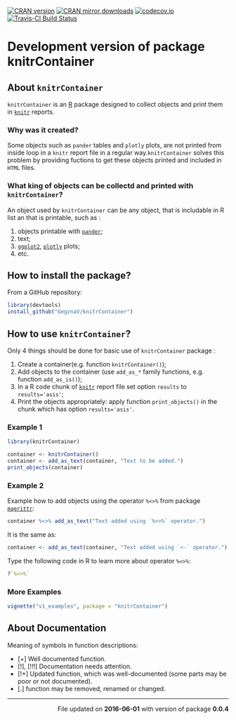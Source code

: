 <!-- README.md is generated from README.Rmd. Please edit that file -->
[![CRAN version](http://www.r-pkg.org/badges/version/knitrContainer)](http://cran.rstudio.com/web/packages/knitrContainer/index.html) [![CRAN mirror downloads](http://cranlogs.r-pkg.org/badges/knitrContainer)](http://cran.rstudio.com/web/packages/knitrContainer/index.html) [![codecov.io](https://codecov.io/github/GegznaV/knitrContainer/coverage.svg?branch=master)](https://codecov.io/github/GegznaV/knitrContainer?branch=master) [![Travis-CI Build Status](https://travis-ci.org/GegznaV/knitrContainer.png?branch=master)](https://travis-ci.org/GegznaV/knitrContainer)

Development version of package **knitrContainer**
=================================================

About `knitrContainer`
----------------------

`knitrContainer` is an [R](https://cran.r-project.org/) package designed to collect objects and print them in [`knitr`](http://yihui.name/knitr/) reports.

### Why was it created?

Some objects such as `pander` tables and `plotly` plots, are not printed from inside loop in a `knitr` report file in a regular way.`knitrContainer` solves this problem by providing fuctions to get these objects printed and included in `HTML` files.

### What king of objects can be collectd and printed with `knitrContainer`?

An object used by `knitrContainer` can be any object, that is includable in R list an that is printable, such as :

1.  objects printable with [`pander`](http://rapporter.github.io/pander/);
2.  text;
3.  [`ggplot2`](http://ggplot2.org/), [`plotly`](https://plot.ly/r/) plots;
4.  etc.

How to install the package?
---------------------------

From a GitHub repository:

``` r
library(devtools)
install_github("GegznaV/knitrContainer")
```

How to use `knitrContainer`?
----------------------------

Only 4 things should be done for basic use of `knitrContainer` package :

1.  Create a container(e.g. function `knitrContainer()`);
2.  Add objects to the container (use `add_as_*` family functions, e.g. function `add_as_is()`);
3.  In a R code chunk of [`knitr`](http://yihui.name/knitr/) report file set option `results` to `results='asis'`;
4.  Print the objects appropriately: apply function `print_objects()` in the chunk which has option `results='asis'`.

### Example 1

``` r
library(knitrContainer)
```

``` r
container <- knitrContainer()
container <- add_as_text(container, "Text to be added.")
print_objects(container)
```

### Example 2

Example how to add objects using the operator `%<>%` from package [`magrittr`](https://github.com/smbache/magrittr#compound-assignment-pipe-operations):

``` r
container %<>% add_as_text("Text added using `%<>%` operator.")
```

It is the same as:

``` r
container <- add_as_text(container, "Text added using `<-` operator.")
```

Type the following code in R to learn more about operator `%<>%`:

``` r
?`%<>%`
```

### More Examples

``` r
vignette("v1_examples", package = "knitrContainer")
```

About Documentation
-------------------

Meaning of symbols in function descriptions:

-   \[+\] Well documented function.
-   \[!\], \[!!!\] Documentation needs attention.
-   \[!+\] Updated function, which was well-documented (some parts may be poor or not documented).
-   \[.\] function may be removed, renamed or changed.

------------------------------------------------------------------------

<p align="right">
File updated on <b>2016-06-01</b> with version of package <b>0.0.4</b>
</p>
